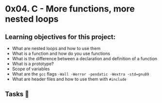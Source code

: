 # 0x04. C - More functions, more nested loops

## Learning objectives for this project:

- What are nested loops and how to use them
- What is a function and how do you use functions
- What is the difference between a declaration and definition of a function
- What is a prototype?
- Scope of variables
- What are the `gcc` flags `-Wall -Werror -pendatic -Wextra -std=gnu89`
- What are header files and how to use them with `#include`

## Tasks :page_with_curl:



